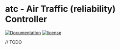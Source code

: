 # atc - Air Traffic (reliability) Controller

[![Documentation](https://godoc.org/github.com/adrianosela/rdtp/atc?status.svg)](https://godoc.org/github.com/adrianosela/rdtp/atc)
[![license](https://img.shields.io/github/license/adrianosela/rdtp.svg)](https://github.com/adrianosela/rdtp/blob/master/LICENSE)

// TODO
